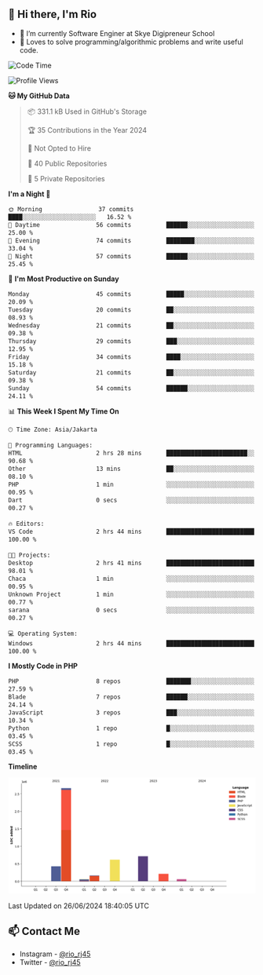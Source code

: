 ## 👋 Hi there, I'm Rio 

-  🔭 I’m currently Software Enginer at Skye Digipreneur School
-  💬 Loves to solve programming/algorithmic problems and write useful code.

<!--START_SECTION:waka-->
![Code Time](http://img.shields.io/badge/Code%20Time-1%2C081%20hrs%204%20mins-blue)

![Profile Views](http://img.shields.io/badge/Profile%20Views-2-blue)

**🐱 My GitHub Data** 

> 📦 331.1 kB Used in GitHub's Storage 
 > 
> 🏆 35 Contributions in the Year 2024
 > 
> 🚫 Not Opted to Hire
 > 
> 📜 40 Public Repositories 
 > 
> 🔑 5 Private Repositories 
 > 
**I'm a Night 🦉** 

```text
🌞 Morning                37 commits          ████░░░░░░░░░░░░░░░░░░░░░   16.52 % 
🌆 Daytime                56 commits          ██████░░░░░░░░░░░░░░░░░░░   25.00 % 
🌃 Evening                74 commits          ████████░░░░░░░░░░░░░░░░░   33.04 % 
🌙 Night                  57 commits          ██████░░░░░░░░░░░░░░░░░░░   25.45 % 
```
📅 **I'm Most Productive on Sunday** 

```text
Monday                   45 commits          █████░░░░░░░░░░░░░░░░░░░░   20.09 % 
Tuesday                  20 commits          ██░░░░░░░░░░░░░░░░░░░░░░░   08.93 % 
Wednesday                21 commits          ██░░░░░░░░░░░░░░░░░░░░░░░   09.38 % 
Thursday                 29 commits          ███░░░░░░░░░░░░░░░░░░░░░░   12.95 % 
Friday                   34 commits          ████░░░░░░░░░░░░░░░░░░░░░   15.18 % 
Saturday                 21 commits          ██░░░░░░░░░░░░░░░░░░░░░░░   09.38 % 
Sunday                   54 commits          ██████░░░░░░░░░░░░░░░░░░░   24.11 % 
```


📊 **This Week I Spent My Time On** 

```text
🕑︎ Time Zone: Asia/Jakarta

💬 Programming Languages: 
HTML                     2 hrs 28 mins       ███████████████████████░░   90.68 % 
Other                    13 mins             ██░░░░░░░░░░░░░░░░░░░░░░░   08.10 % 
PHP                      1 min               ░░░░░░░░░░░░░░░░░░░░░░░░░   00.95 % 
Dart                     0 secs              ░░░░░░░░░░░░░░░░░░░░░░░░░   00.27 % 

🔥 Editors: 
VS Code                  2 hrs 44 mins       █████████████████████████   100.00 % 

🐱‍💻 Projects: 
Desktop                  2 hrs 41 mins       █████████████████████████   98.01 % 
Chaca                    1 min               ░░░░░░░░░░░░░░░░░░░░░░░░░   00.95 % 
Unknown Project          1 min               ░░░░░░░░░░░░░░░░░░░░░░░░░   00.77 % 
sarana                   0 secs              ░░░░░░░░░░░░░░░░░░░░░░░░░   00.27 % 

💻 Operating System: 
Windows                  2 hrs 44 mins       █████████████████████████   100.00 % 
```

**I Mostly Code in PHP** 

```text
PHP                      8 repos             ███████░░░░░░░░░░░░░░░░░░   27.59 % 
Blade                    7 repos             ██████░░░░░░░░░░░░░░░░░░░   24.14 % 
JavaScript               3 repos             ███░░░░░░░░░░░░░░░░░░░░░░   10.34 % 
Python                   1 repo              █░░░░░░░░░░░░░░░░░░░░░░░░   03.45 % 
SCSS                     1 repo              █░░░░░░░░░░░░░░░░░░░░░░░░   03.45 % 
```



**Timeline**

![Lines of Code chart](https://raw.githubusercontent.com/neushepa/neushepa/main/assets/bar_graph.png)


 Last Updated on 26/06/2024 18:40:05 UTC
<!--END_SECTION:waka-->

## 📫 Contact Me
- Instagram - [@rio_rj45](https://www.instagram.com/rio_rj45/)
- Twitter - [@rio_rj45](https://twitter.com/rio_rj45)
